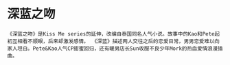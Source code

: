 # 深蓝之吻

    《深蓝之吻》是Kiss Me series的延伸，改编自泰国同名人气小说。故事中的Kao和Pete起初互相看不顺眼，后来却激发感情。 《深蓝》描述两人交往之后的恋爱日常，男男恋爱难以向家人坦白。Pete&Kao人气CP甜蜜回归，还有暖男店长Sun收服不良少年Mork的热血爱情浪漫插曲。
